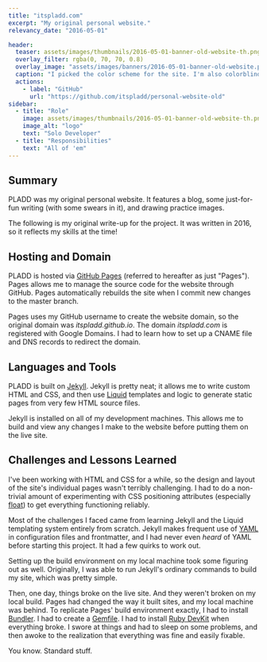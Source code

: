```yaml
---
title: "itspladd.com"
excerpt: "My original personal website."
relevancy_date: "2016-05-01"

header:
  teaser: assets/images/thumbnails/2016-05-01-banner-old-website-th.png
  overlay_filter: rgba(0, 70, 70, 0.8)
  overlay_image: "assets/images/banners/2016-05-01-banner-old-website.png"
  caption: "I picked the color scheme for the site. I'm also colorblind. These two facts are entirely unrelated."
  actions:
    - label: "GitHub"
      url: "https://github.com/itspladd/personal-website-old"
sidebar:
  - title: "Role"
    image: assets/images/thumbnails/2016-05-01-banner-old-website-th.png
    image_alt: "logo"
    text: "Solo Developer"
  - title: "Responsibilities"
    text: "All of 'em"
---
```


## Summary

PLADD was my original personal website. It features a blog, some just-for-fun writing (with some swears in it), and drawing practice images.

The following is my original write-up for the project. It was written in 2016, so it reflects my skills at the time!

## Hosting and Domain

PLADD is hosted via [GitHub Pages](https://pages.github.com/) (referred to hereafter as just "Pages"). Pages allows me to manage the source code for the website through GitHub. Pages automatically rebuilds the site when I commit new changes to the master branch.<!--more-->

Pages uses my GitHub username to create the website domain, so the original domain was *itspladd.github.io*. The domain *itspladd.com* is registered with Google Domains. I had to learn how to set up a CNAME file and DNS records to redirect the domain.

## Languages and Tools

PLADD is built on [Jekyll](http://jekyllrb.com/). Jekyll is pretty neat; it allows me to write custom HTML and CSS, and then use [Liquid](http://liquidmarkup.org/) templates and logic to generate static pages from very few HTML source files.

Jekyll is installed on all of my development machines. This allows me to build and view any changes I make to the website before putting them on the live site.

## Challenges and Lessons Learned

I've been working with HTML and CSS for a while, so the design and layout of the site's individual pages wasn't terribly challenging. I had to do a non-trivial amount of experimenting with CSS positioning attributes (especially [float](http://www.w3schools.com/css/css_float.asp)) to get everything functioning reliably.

Most of the challenges I faced came from learning Jekyll and the Liquid templating system entirely from scratch. Jekyll makes frequent use of [YAML](http://yaml.org/) in configuration files and frontmatter, and I had never even _heard_ of YAML before starting this project. It had a few quirks to work out.

Setting up the build environment on my local machine took some figuring out as well. Originally, I was able to run Jekyll's ordinary commands to build my site, which was pretty simple.

Then, one day, things broke on the live site. And they weren't broken on my local build. Pages had changed the way it built sites, and my local machine was behind. To replicate Pages' build environment exactly, I had to install [Bundler](http://bundler.io/). I had to create a [Gemfile](http://bundler.io/gemfile.html). I had to install [Ruby DevKit](http://rubyinstaller.org/add-ons/devkit/) when everything broke. I swore at things and had to sleep on some problems, and then awoke to the realization that everything was fine and easily fixable.

You know. Standard stuff.